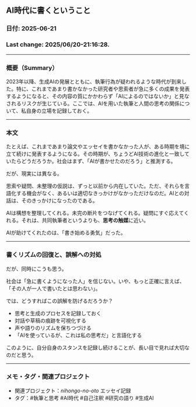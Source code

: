 ## AI時代に書くということ

### 日付: 2025-06-21

### Last change: 2025/06/20-21:16:28.

---

### 概要（Summary）

2023年以降、生成AIの発展とともに、執筆行為が疑われるような時代が到来した。特に、これまであまり書かなかった研究者や思索者が急に多くの成果を発表するようになると、その内容の質にかかわらず「AIによるのではないか」と見なされるリスクが生じている。ここでは、AIを用いた執筆と人間の思考の関係について、私自身の立場を記録しておく。

---

### 本文

たとえば、これまであまり論文やエッセイを書かなかった人が、ある時期を境に立て続けに発表するようになる。その時期が、ちょうどAI技術の進化と一致していたらどうだろうか。社会はまず、「AIが書かせたのだろう」と推測する。

だが、現実には異なる。

思索や疑問、未整理の仮説は、ずっと以前から内在していた。ただ、それらを言語化する機会がなく、あるいは適切なきっかけがなかっただけなのだ。AIとの対話は、そのきっかけになったのである。

AIは構想を整理してくれる。未完の断片をつなげてくれる。疑問にすぐ応えてくれる。それは、共同執筆者というよりも、**思考の触媒**に近い。

AIが助けてくれたのは、「書き始める勇気」だった。

---

### 書くリズムの回復と、誤解への対処

だが、同時にこうも思う。

社会は「急に書くようになった人」を信じない。いや、もっと正確に言えば、「その人が一人で書いたとは思わない」。

では、どうすればこの誤解を防げるだろうか？

- 思考と生成のプロセスを記録しておく
- 対話や草稿の痕跡を可視化する
- 声や語りのリズムを保ちつづける
- 「AIを使っているが、これは私の思考だ」と言語化する

このように、自分自身のスタンスを記録し続けることが、長い目で見れば大切なのだと思う。

---

### メモ・タグ・関連プロジェクト

- 関連プロジェクト：_nihongo-no-oto_ エッセイ記録
- タグ：#執筆と思考 #AI時代 #自己注釈 #研究の語り #生成AI
